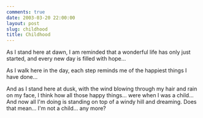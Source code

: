 ```yaml
---
comments: true
date: 2003-03-20 22:00:00
layout: post
slug: childhood
title: Childhood
---
```


As I stand here at dawn, I am reminded that a wonderful life has only just started, and every new day is filled with hope...  

As I walk here in the day, each step reminds me of the happiest things I have done...  

And as I stand here at dusk, with the wind blowing through my hair and rain on my face, I think how all those happy things... were when I was a child... And now all I'm doing is standing on top of a windy hill and dreaming. Does that mean... I'm not a child... any more?

